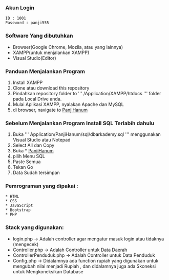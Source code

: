 ### Akun Login
 
    ID : 1001
    Password : panji555
  
### Software Yang dibutuhkan
  * Browser(Google Chrome, Mozila, atau yang lainnya)
  * XAMPP(untuk menjalankan XAMPP)
  * Visual Studio(Editor)

### Panduan Menjalankan Program
  1. Install XAMPP
  2. Clone atau download this repository
  3. Pindahkan repository folder to 
  '''
  /Application/XAMPP/htdocs 
  '''
  folder pada Local Drive anda.
  4. Mulai Aplikasi XAMPP, nyalakan Apache dan MySQL
  5. di browser, navigate to  [PanjiHanum](https://localhost:8888/PanjiHanum)


  
### Sebelum Menjalankan Program Install SQL Terlabih dahulu
   1. Buka ''' Application/PanjiHanum/sql/dbarkademy.sql ''' menggunakan Visual Studio atau Notepad
   2. Select All dan Copy 
   3. Buka * [PanjiHanum](https://localhost:8888/PanjiHanum)
   4. pilih Menu SQL
   5. Paste Semua
   6. Tekan Go
   7. Data Sudah tersimpan
  
### Pemrograman  yang dipakai :
    * HTML
    * CSS
    * JavaScript
    * Bootstrap
    * PHP
 
### Stack yang digunakan:
   * login.php -> Adalah controller agar mengatur masuk login atau tidaknya (mengecek)
   * Controller.php -> Adalah Controller untuk Data Daerah
   * ControllerPenduduk.php -> Adalah Controller untuk Data Penduduk
   * Config.php -> Didalamnya ada function rupiah yang digunakan untuk mengubah nilai menjadi Rupiah , dan didalamnya juga ada $koneksi untuk Mengkoneksikan Database
